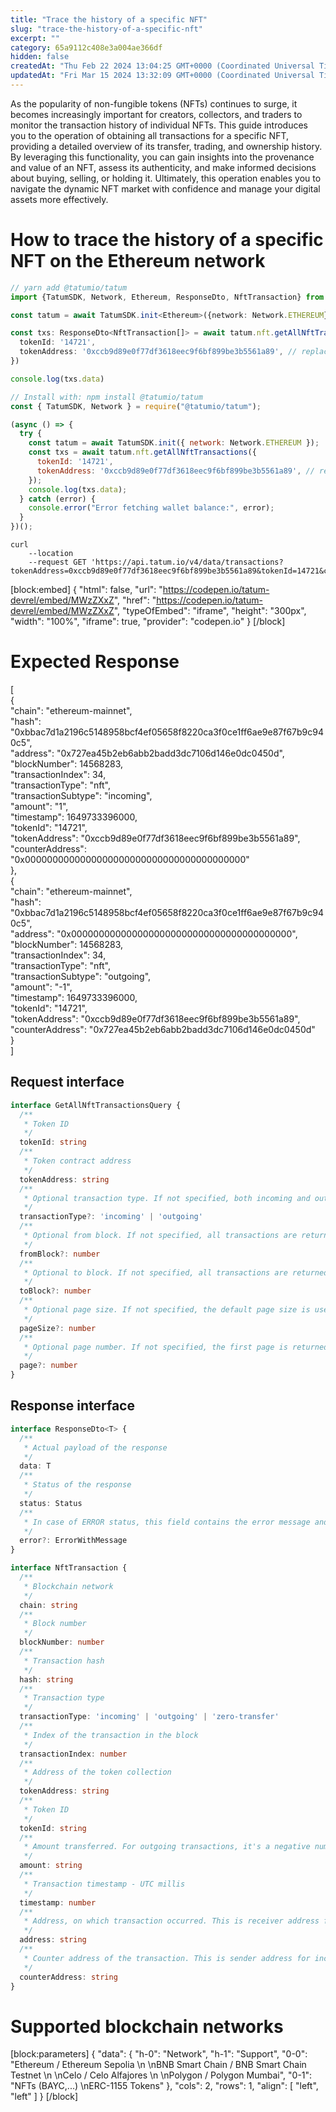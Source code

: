 ```yaml
---
title: "Trace the history of a specific NFT"
slug: "trace-the-history-of-a-specific-nft"
excerpt: ""
category: 65a9112c408e3a004ae366df
hidden: false
createdAt: "Thu Feb 22 2024 13:04:25 GMT+0000 (Coordinated Universal Time)"
updatedAt: "Fri Mar 15 2024 13:32:09 GMT+0000 (Coordinated Universal Time)"
---
```

As the popularity of non-fungible tokens (NFTs) continues to surge, it becomes increasingly important for creators, collectors, and traders to monitor the transaction history of individual NFTs. This guide introduces you to the operation of obtaining all transactions for a specific NFT, providing a detailed overview of its transfer, trading, and ownership history. By leveraging this functionality, you can gain insights into the provenance and value of an NFT, assess its authenticity, and make informed decisions about buying, selling, or holding it. Ultimately, this operation enables you to navigate the dynamic NFT market with confidence and manage your digital assets more effectively.

# How to trace the history of a specific NFT on the Ethereum network

```typescript
// yarn add @tatumio/tatum
import {TatumSDK, Network, Ethereum, ResponseDto, NftTransaction} from '@tatumio/tatum'

const tatum = await TatumSDK.init<Ethereum>({network: Network.ETHEREUM})

const txs: ResponseDto<NftTransaction[]> = await tatum.nft.getAllNftTransactions({
  tokenId: '14721',
  tokenAddress: '0xccb9d89e0f77df3618eec9f6bf899be3b5561a89', // replace with your collection
})

console.log(txs.data)
```
```javascript
// Install with: npm install @tatumio/tatum
const { TatumSDK, Network } = require("@tatumio/tatum");

(async () => {
  try {
    const tatum = await TatumSDK.init({ network: Network.ETHEREUM });
    const txs = await tatum.nft.getAllNftTransactions({
      tokenId: '14721',
      tokenAddress: '0xccb9d89e0f77df3618eec9f6bf899be3b5561a89', // replace with your collection
    });
    console.log(txs.data);
  } catch (error) {
    console.error("Error fetching wallet balance:", error);
  }
})();
```
```curl
curl 
    --location 
    --request GET 'https://api.tatum.io/v4/data/transactions?tokenAddress=0xccb9d89e0f77df3618eec9f6bf899be3b5561a89&tokenId=14721&chain=ethereum'
```

[block:embed]
{
  "html": false,
  "url": "https://codepen.io/tatum-devrel/embed/MWzZXxZ",
  "href": "https://codepen.io/tatum-devrel/embed/MWzZXxZ",
  "typeOfEmbed": "iframe",
  "height": "300px",
  "width": "100%",
  "iframe": true,
  "provider": "codepen.io"
}
[/block]


# Expected Response

[  
  {  
    "chain": "ethereum-mainnet",  
    "hash": "0xbbac7d1a2196c5148958bcf4ef05658f8220ca3f0ce1ff6ae9e87f67b9c940c5",  
    "address": "0x727ea45b2eb6abb2badd3dc7106d146e0dc0450d",  
    "blockNumber": 14568283,  
    "transactionIndex": 34,  
    "transactionType": "nft",  
    "transactionSubtype": "incoming",  
    "amount": "1",  
    "timestamp": 1649733396000,  
    "tokenId": "14721",  
    "tokenAddress": "0xccb9d89e0f77df3618eec9f6bf899be3b5561a89",  
    "counterAddress": "0x0000000000000000000000000000000000000000"  
  },  
  {  
    "chain": "ethereum-mainnet",  
    "hash": "0xbbac7d1a2196c5148958bcf4ef05658f8220ca3f0ce1ff6ae9e87f67b9c940c5",  
    "address": "0x0000000000000000000000000000000000000000",  
    "blockNumber": 14568283,  
    "transactionIndex": 34,  
    "transactionType": "nft",  
    "transactionSubtype": "outgoing",  
    "amount": "-1",  
    "timestamp": 1649733396000,  
    "tokenId": "14721",  
    "tokenAddress": "0xccb9d89e0f77df3618eec9f6bf899be3b5561a89",  
    "counterAddress": "0x727ea45b2eb6abb2badd3dc7106d146e0dc0450d"  
  }  
]

## Request interface

```typescript
interface GetAllNftTransactionsQuery {
  /**
   * Token ID
   */
  tokenId: string
  /**
   * Token contract address
   */
  tokenAddress: string
  /**
   * Optional transaction type. If not specified, both incoming and outgoing transactions are returned.
   */
  transactionType?: 'incoming' | 'outgoing'
  /**
   * Optional from block. If not specified, all transactions are returned from the beginning of the blockchain.
   */
  fromBlock?: number
  /**
   * Optional to block. If not specified, all transactions are returned up till now.
   */
  toBlock?: number
  /**
   * Optional page size. If not specified, the default page size is used, which is 10.
   */
  pageSize?: number
  /**
   * Optional page number. If not specified, the first page is returned.
   */
  page?: number
}
```

## Response interface

```typescript
interface ResponseDto<T> {
  /**
   * Actual payload of the response
   */
  data: T
  /**
   * Status of the response
   */
  status: Status
  /**
   * In case of ERROR status, this field contains the error message and detailed description
   */
  error?: ErrorWithMessage
}

interface NftTransaction {
  /**
   * Blockchain network
   */
  chain: string
  /**
   * Block number
   */
  blockNumber: number
  /**
   * Transaction hash
   */
  hash: string
  /**
   * Transaction type
   */
  transactionType: 'incoming' | 'outgoing' | 'zero-transfer'
  /**
   * Index of the transaction in the block
   */
  transactionIndex: number
  /**
   * Address of the token collection
   */
  tokenAddress: string
  /**
   * Token ID
   */
  tokenId: string
  /**
   * Amount transferred. For outgoing transactions, it's a negative number. For zero-transfer transactions, it's always 0. For incoming transactions, it's a positive number.
   */
  amount: string
  /**
   * Transaction timestamp - UTC millis
   */
  timestamp: number
  /**
   * Address, on which transaction occurred. This is receiver address for incoming transactions and sender address for outgoing transactions.
   */
  address: string
  /**
   * Counter address of the transaction. This is sender address for incoming transactions on `address` and receiver address for outgoing transactions on `address`.
   */
  counterAddress: string
}
```

# Supported blockchain networks

[block:parameters]
{
  "data": {
    "h-0": "Network",
    "h-1": "Support",
    "0-0": "Ethereum / Ethereum Sepolia  \n  \nBNB Smart Chain / BNB Smart Chain Testnet  \n  \nCelo / Celo Alfajores  \n  \nPolygon / Polygon Mumbai",
    "0-1": "NFTs (BAYC,...)  \nERC-1155 Tokens"
  },
  "cols": 2,
  "rows": 1,
  "align": [
    "left",
    "left"
  ]
}
[/block]
